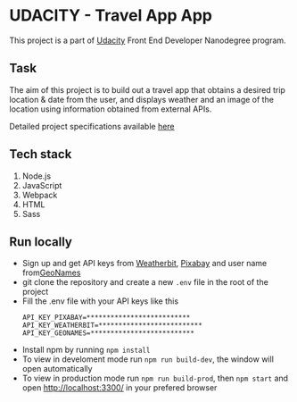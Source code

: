 # UDACITY - Travel App App
This project is a part of [Udacity](https://www.udacity.com/) Front End Developer Nanodegree program.

## Task
The aim of this project is to build out a travel app that  obtains a desired trip location & date from the user, and displays weather and an image of the location using information obtained from external APIs.

Detailed project specifications available [here](https://review.udacity.com/#!/rubrics/2669/view)

## Tech stack
1. Node.js
2. JavaScript
3. Webpack
4. HTML
5. Sass

## Run locally
* Sign up and get API keys from [Weatherbit](https://www.weatherbit.io/account/create), [Pixabay](https://pixabay.com/api/docs/) and user name from[GeoNames](http://www.geonames.org/export/web-services.html)
* git clone the repository and create a new ```.env``` file in the root of the project
* Fill the .env file with your API keys like this
  ```
  API_KEY_PIXABAY=**************************
  API_KEY_WEATHERBIT=**************************
  API_KEY_GEONAMES=**************************
  ```
* Install npm by running ```npm install```
* To view in develoment mode run ```npm run build-dev```, the window will open automatically
* To view in production mode run ```npm run build-prod```, then ```npm start``` and open [http://localhost:3300/](http://localhost:3300/) in your prefered browser
